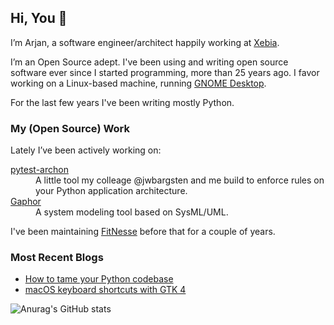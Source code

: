 ## Hi, You 👋

I’m Arjan, a software engineer/architect happily working at [Xebia](https://xebia.com).

I’m an Open Source adept. I've been using and writing open source software ever since I started programming, more than 25 years ago. I favor working on a Linux-based machine, running [GNOME Desktop](https://gnome.org).

For the last few years I've been writing mostly Python.

### My (Open Source) Work

Lately I’ve been actively working on:

<dl>
  <dt><a href="https://github.com/jwbargsten/pytest-archon">pytest-archon</a></dt><dd>A little tool my colleage @jwbargsten and me build to enforce rules on your Python application architecture.</dd>
  <dt><a href="https://github.com/gaphor/gaphor">Gaphor</a></dt><dd>A system modeling tool based on SysML/UML.</dd>
</dl>

I've been maintaining [FitNesse](https://github.com/fitnesse) before that for a couple of years.

### Most Recent Blogs

- [How to tame your Python codebase](https://xebia.com/blog/how-to-tame-your-python-codebase/)
- [macOS keyboard shortcuts with GTK 4](https://gaphor.org/2022/12/10/gtk4-macos-keybindings/)


![Anurag's GitHub stats](https://github-readme-stats.vercel.app/api?username=amolenaar&show_icons=true&hide_border=true&hide_title=true&include_all_commits=true)

<!--
**amolenaar/amolenaar** is a ✨ _special_ ✨ repository because its `README.md` (this file) appears on your GitHub profile.

Here are some ideas to get you started:

- 🔭 I’m currently working on ...
- 🌱 I’m currently learning ...
- 👯 I’m looking to collaborate on ...
- 🤔 I’m looking for help with ...
- 💬 Ask me about ...
- 📫 How to reach me: ...
- 😄 Pronouns: ...
- ⚡ Fun fact: ...
-->
